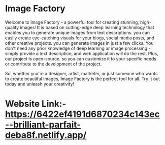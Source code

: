 # Image Factory
Welcome to Image Factory - a powerful tool for creating stunning, high-quality images! It is based on cutting-edge deep learning technology that enables you to generate unique images from text descriptions. you can easily create eye-catching visuals for your blogs, social media posts, and other creative projects.
 you can generate images in just a few clicks. You don't need any prior knowledge of deep learning or image processing - simply provide a text description, and web application  will do the rest. Plus, our project is open-source, so you can customize it to your specific needs or contribute to the development of the project.

So, whether you're a designer, artist, marketer, or just someone who wants to create beautiful images, Image Factory  is the perfect tool for all. Try it out today and unleash your creativity!

# Website Link:- https://6422ef4191d6870234c143ec--brilliant-parfait-deba8f.netlify.app/



